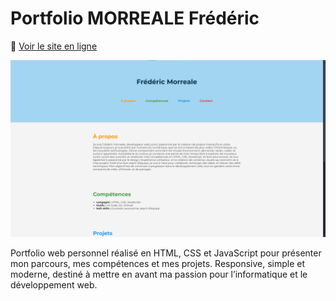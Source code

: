 # Portfolio MORREALE Frédéric

🔗 [Voir le site en ligne](https://phoneassist57-blip.github.io/mon-portfolio-/)

![Aperçu du site](Apercu.png)

Portfolio web personnel réalisé en HTML, CSS et JavaScript pour présenter mon parcours, mes compétences et mes projets. Responsive, simple et moderne, destiné à mettre en avant ma passion pour l’informatique et le développement web.
